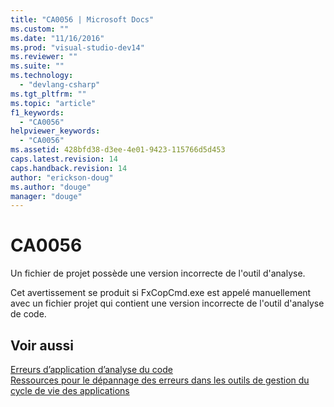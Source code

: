 ```yaml
---
title: "CA0056 | Microsoft Docs"
ms.custom: ""
ms.date: "11/16/2016"
ms.prod: "visual-studio-dev14"
ms.reviewer: ""
ms.suite: ""
ms.technology: 
  - "devlang-csharp"
ms.tgt_pltfrm: ""
ms.topic: "article"
f1_keywords: 
  - "CA0056"
helpviewer_keywords: 
  - "CA0056"
ms.assetid: 428bfd38-d3ee-4e01-9423-115766d5d453
caps.latest.revision: 14
caps.handback.revision: 14
author: "erickson-doug"
ms.author: "douge"
manager: "douge"
---
```

# CA0056
Un fichier de projet possède une version incorrecte de l'outil d'analyse.  
  
 Cet avertissement se produit si FxCopCmd.exe est appelé manuellement avec un fichier projet qui contient une version incorrecte de l'outil d'analyse de code.  
  
## Voir aussi  
 [Erreurs d’application d’analyse du code](../code-quality/code-analysis-application-errors.md)   
 [Ressources pour le dépannage des erreurs dans les outils de gestion du cycle de vie des applications](../Topic/Resources%20for%20Troubleshooting%20Errors%20in%20Application%20Lifecycle%20Management%20Tools.md)